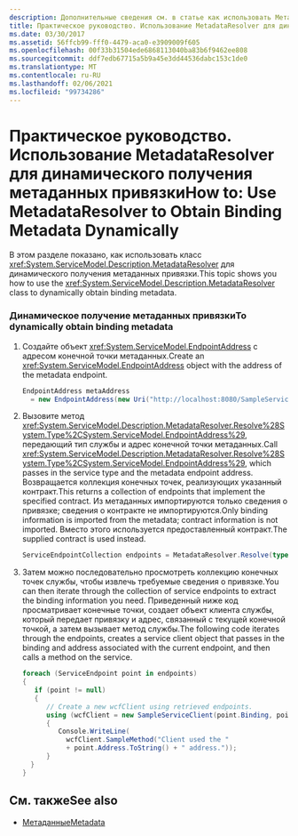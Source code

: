 ```yaml
---
description: Дополнительные сведения см. в статье как использовать Метадатаресолвер для динамического получения метаданных привязки.
title: Практическое руководство. Использование MetadataResolver для динамического получения метаданных привязки
ms.date: 03/30/2017
ms.assetid: 56ffcb99-fff0-4479-aca0-e3909009f605
ms.openlocfilehash: 00f33b31504ede6868113040ba83b6f9462ee808
ms.sourcegitcommit: ddf7edb67715a5b9a45e3dd44536dabc153c1de0
ms.translationtype: MT
ms.contentlocale: ru-RU
ms.lasthandoff: 02/06/2021
ms.locfileid: "99734286"
---
```

# <a name="how-to-use-metadataresolver-to-obtain-binding-metadata-dynamically"></a><span data-ttu-id="fb68d-103">Практическое руководство. Использование MetadataResolver для динамического получения метаданных привязки</span><span class="sxs-lookup"><span data-stu-id="fb68d-103">How to: Use MetadataResolver to Obtain Binding Metadata Dynamically</span></span>

<span data-ttu-id="fb68d-104">В этом разделе показано, как использовать класс <xref:System.ServiceModel.Description.MetadataResolver> для динамического получения метаданных привязки.</span><span class="sxs-lookup"><span data-stu-id="fb68d-104">This topic shows you how to use the <xref:System.ServiceModel.Description.MetadataResolver> class to dynamically obtain binding metadata.</span></span>  
  
### <a name="to-dynamically-obtain-binding-metadata"></a><span data-ttu-id="fb68d-105">Динамическое получение метаданных привязки</span><span class="sxs-lookup"><span data-stu-id="fb68d-105">To dynamically obtain binding metadata</span></span>  
  
1. <span data-ttu-id="fb68d-106">Создайте объект <xref:System.ServiceModel.EndpointAddress> с адресом конечной точки метаданных.</span><span class="sxs-lookup"><span data-stu-id="fb68d-106">Create an <xref:System.ServiceModel.EndpointAddress> object with the address of the metadata endpoint.</span></span>  
  
    ```csharp
    EndpointAddress metaAddress  
      = new EndpointAddress(new Uri("http://localhost:8080/SampleService/mex"));  
    ```  
  
2. <span data-ttu-id="fb68d-107">Вызовите метод <xref:System.ServiceModel.Description.MetadataResolver.Resolve%28System.Type%2CSystem.ServiceModel.EndpointAddress%29>, передающий тип службы и адрес конечной точки метаданных.</span><span class="sxs-lookup"><span data-stu-id="fb68d-107">Call <xref:System.ServiceModel.Description.MetadataResolver.Resolve%28System.Type%2CSystem.ServiceModel.EndpointAddress%29>, which passes in the service type and the metadata endpoint address.</span></span> <span data-ttu-id="fb68d-108">Возвращается коллекция конечных точек, реализующих указанный контракт.</span><span class="sxs-lookup"><span data-stu-id="fb68d-108">This returns a collection of endpoints that implement the specified contract.</span></span> <span data-ttu-id="fb68d-109">Из метаданных импортируются только сведения о привязке; сведения о контракте не импортируются.</span><span class="sxs-lookup"><span data-stu-id="fb68d-109">Only binding information is imported from the metadata; contract information is not imported.</span></span> <span data-ttu-id="fb68d-110">Вместо этого используется предоставленный контракт.</span><span class="sxs-lookup"><span data-stu-id="fb68d-110">The supplied contract is used instead.</span></span>  
  
    ```csharp  
    ServiceEndpointCollection endpoints = MetadataResolver.Resolve(typeof(SampleServiceClient),metaAddress);  
    ```  
  
3. <span data-ttu-id="fb68d-111">Затем можно последовательно просмотреть коллекцию конечных точек службы, чтобы извлечь требуемые сведения о привязке.</span><span class="sxs-lookup"><span data-stu-id="fb68d-111">You can then iterate through the collection of service endpoints to extract the binding information you need.</span></span> <span data-ttu-id="fb68d-112">Приведенный ниже код просматривает конечные точки, создает объект клиента службы, который передает привязку и адрес, связанный с текущей конечной точкой, а затем вызывает метод службы.</span><span class="sxs-lookup"><span data-stu-id="fb68d-112">The following code iterates through the endpoints, creates a service client object that passes in the binding and address associated with the current endpoint, and then calls a method on the service.</span></span>  
  
    ```csharp  
    foreach (ServiceEndpoint point in endpoints)  
    {  
       if (point != null)  
       {  
          // Create a new wcfClient using retrieved endpoints.  
          using (wcfClient = new SampleServiceClient(point.Binding, point.Address))  
          {  
             Console.WriteLine(  
               wcfClient.SampleMethod("Client used the "  
               + point.Address.ToString() + " address."));  
          }  
      }  
    }  
    ```  
  
## <a name="see-also"></a><span data-ttu-id="fb68d-113">См. также</span><span class="sxs-lookup"><span data-stu-id="fb68d-113">See also</span></span>

- [<span data-ttu-id="fb68d-114">Метаданные</span><span class="sxs-lookup"><span data-stu-id="fb68d-114">Metadata</span></span>](metadata.md)
